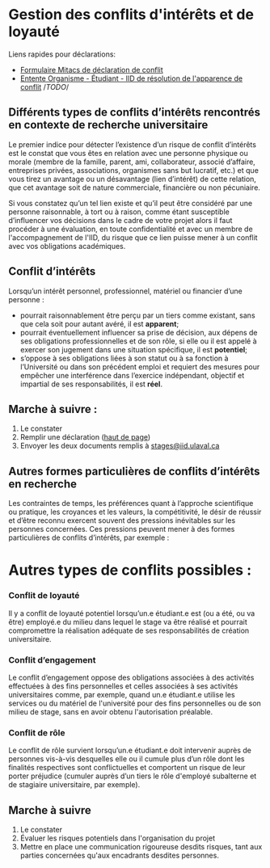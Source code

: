 <br id="top">

# Gestion des conflits d'intérêts et de loyauté

Liens rapides pour déclarations: 
* [Formulaire Mitacs de déclaration de conflit](https://form.jotform.com/team/230794262759063/ci-mitacs)
* [Entente Organisme - Étudiant - IID de résolution de l'apparence de conflit](#top) /*TODO*/

## Différents types de conflits d’intérêts rencontrés en contexte de recherche universitaire

Le premier indice pour détecter l’existence d’un risque de conflit d’intérêts est le constat que vous êtes en relation avec une personne physique ou morale (membre de la famille, parent, ami, collaborateur, associé d’affaire, entreprises privées, associations, organismes sans but lucratif, etc.) et que vous tirez un avantage ou un désavantage (lien d’intérêt) de cette relation, que cet avantage soit de nature commerciale, financière ou non pécuniaire.

Si vous constatez qu’un tel lien existe et qu’il peut être considéré par une personne raisonnable, à tort ou à raison, comme étant susceptible d’influencer vos décisions dans le cadre de votre projet alors il faut procéder à une évaluation, en toute confidentialité et avec un membre de l'accompagnement de l'IID, du risque que ce lien puisse mener à un conflit avec vos obligations académiques.

## Conflit d’intérêts 

Lorsqu’un intérêt personnel, professionnel, matériel ou financier d’une personne :
* pourrait raisonnablement être perçu par un tiers comme existant, sans que cela soit pour autant avéré, il est **apparent**;
* pourrait éventuellement influencer sa prise de décision, aux dépens de ses obligations professionnelles et de son rôle, si elle ou il est appelé à exercer son jugement dans une situation spécifique, il est **potentiel**;
* s’oppose à ses obligations liées à son statut ou à sa fonction à l’Université ou dans son précédent emploi et requiert des mesures pour empêcher une interférence dans l’exercice indépendant, objectif et impartial de ses responsabilités, il est **réel**.

## Marche à suivre : 
1. Le constater
2. Remplir une déclaration ([haut de page](#top))
3. Envoyer les deux documents remplis à [stages@iid.ulaval.ca](mailto:stages@iid.ulaval.ca)

## Autres formes particulières de conflits d’intérêts en recherche 
Les contraintes de temps, les préférences quant à l’approche scientifique ou pratique, les croyances et les valeurs, la compétitivité, le désir de réussir et d’être reconnu exercent souvent des pressions inévitables sur les personnes concernées. Ces pressions peuvent mener à des formes particulières de conflits d’intérêts, par exemple : 


# Autres types de conflits possibles : 

### Conflit de loyauté
Il y a conflit de loyauté potentiel lorsqu’un.e étudiant.e est (ou a été, ou va être) employé.e du milieu dans lequel le stage va être réalisé et pourrait compromettre la réalisation adéquate de ses responsabilités de création universitaire.

### Conflit d’engagement
Le conflit d’engagement oppose des obligations associées à des activités effectuées à des fins personnelles et celles associées à ses activités universitaires comme, par exemple, quand un.e étudiant.e utilise les services ou du matériel de l'université pour des fins personnelles ou de son milieu de stage, sans en avoir obtenu l'autorisation préalable. 

### Conflit de rôle
Le conflit de rôle survient lorsqu’un.e étudiant.e doit intervenir auprès de personnes vis-à-vis desquelles elle ou il cumule plus d’un rôle dont les finalités respectives sont conflictuelles et comportent un risque de leur porter préjudice (cumuler auprès d’un tiers le rôle d'employé subalterne et de stagiaire universitaire, par exemple). 

## Marche à suivre 
1. Le constater
2. Évaluer les risques potentiels dans l'organisation du projet
2. Mettre en place une communication rigoureuse desdits risques, tant aux parties concernées qu'aux encadrants desdites personnes.

